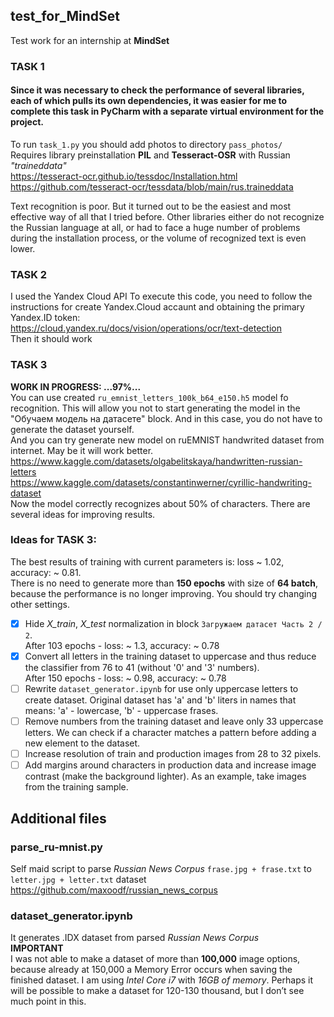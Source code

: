 ## test_for_MindSet
Test work for an internship at **MindSet**

### TASK 1
#### Since it was necessary to check the performance of several libraries, each of which pulls its own dependencies, it was easier for me to complete this task in PyCharm with a separate virtual environment for the project.  
To run `task_1.py` you should add photos to directory `pass_photos/`  
Requires library preinstallation **PIL** and **Tesseract-OSR** with Russian *"traineddata"*  
<https://tesseract-ocr.github.io/tessdoc/Installation.html>  
<https://github.com/tesseract-ocr/tessdata/blob/main/rus.traineddata>  

Text recognition is poor. But it turned out to be the easiest and most effective way of all that I tried before. Other libraries either do not recognize the Russian language at all, or had to face a huge number of problems during the installation process, or the volume of recognized text is even lower.

### TASK 2
I used the Yandex Cloud API
To execute this code, you need to follow the instructions for create Yandex.Cloud accaunt and obtaining the primary Yandex.ID token:  
<https://cloud.yandex.ru/docs/vision/operations/ocr/text-detection>  
Then it should work

### TASK 3
**WORK IN PROGRESS: ...97%...**  
You can use created `ru_emnist_letters_100k_b64_e150.h5` model fo recognition. This will allow you not to start generating the model in the "Обучаем модель на датасете" block. And in this case, you do not have to generate the dataset yourself.  
And you can try generate new model on ruEMNIST handwrited dataset from internet. May be it will work better.  
<https://www.kaggle.com/datasets/olgabelitskaya/handwritten-russian-letters>  
<https://www.kaggle.com/datasets/constantinwerner/cyrillic-handwriting-dataset>  
Now the model correctly recognizes about 50% of characters. There are several ideas for improving results.  

### Ideas for TASK 3:  
The best results of training with current parameters is: loss ~ 1.02, accuracy: ~ 0.81.  
There is no need to generate more than **150 epochs** with size of **64 batch**, because the performance is no longer improving. You should try changing other settings.
- [x] Hide *X_train*, *X_test* normalization in block `Загружаем датасет Часть 2 / 2`.  
After 103 epochs - loss: ~ 1.3, accuracy: ~ 0.78
- [x] Convert all letters in the training dataset to uppercase and thus reduce the classifier from 76 to 41 (without '0' and '3' numbers).  
After 150 epochs - loss: ~ 0.98, accuracy: ~ 0.78
- [ ] Rewrite `dataset_generator.ipynb` for use only uppercase letters to create dataset. Original dataset has 'a' and 'b' liters in names that means: 'a' - lowercase, 'b' - uppercase frases.
- [ ] Remove numbers from the training dataset and leave only 33 uppercase letters. We can check if a character matches a pattern before adding a new element to the dataset.
- [ ] Increase resolution of train and production images from 28 to 32 pixels.
- [ ] Add margins around characters in production data and increase image contrast (make the background lighter). As an example, take images from the training sample.

## Additional files
### parse_ru-mnist.py  
Self maid script to parse *Russian News Corpus* `frase.jpg + frase.txt` to `letter.jpg + letter.txt` dataset  
<https://github.com/maxoodf/russian_news_corpus>  

### dataset_generator.ipynb  
It generates .IDX dataset from parsed *Russian News Corpus*  
**IMPORTANT**  
I was not able to make a dataset of more than **100,000** image options, because already at 150,000 a Memory Error occurs when saving the finished dataset. I am using *Intel Core i7* with *16GB of memory*. Perhaps it will be possible to make a dataset for 120-130 thousand, but I don’t see much point in this.
